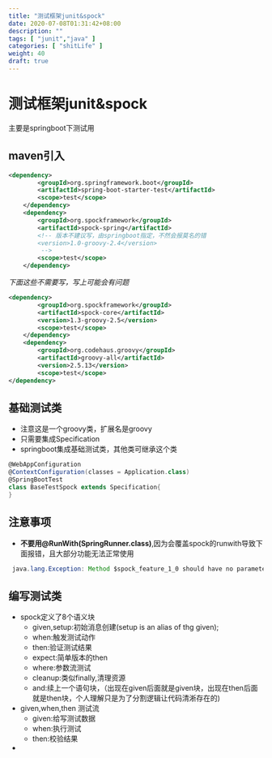 ```yaml
---
title: "测试框架junit&spock"
date: 2020-07-08T01:31:42+08:00
description: ""
tags: [ "junit","java" ]
categories: [ "shitLife" ]
weight: 40
draft: true
---
```


# 测试框架junit&spock
主要是springboot下测试用
## maven引入
``` xml
<dependency>
        <groupId>org.springframework.boot</groupId>
        <artifactId>spring-boot-starter-test</artifactId>
        <scope>test</scope>
    </dependency>
    <dependency>
        <groupId>org.spockframework</groupId>
        <artifactId>spock-spring</artifactId>
        <!-- 版本不建议写，由springboot指定，不然会报莫名的错
        <version>1.0-groovy-2.4</version>
         -->
        <scope>test</scope>
    </dependency>
```
*下面这些不需要写，写上可能会有问题*
``` xml
<dependency>
        <groupId>org.spockframework</groupId>
        <artifactId>spock-core</artifactId>
        <version>1.3-groovy-2.5</version>
        <scope>test</scope>
    </dependency>
    <dependency>
        <groupId>org.codehaus.groovy</groupId>
        <artifactId>groovy-all</artifactId>
        <version>2.5.13</version>
        <scope>test</scope>
</dependency>
```

## 基础测试类
- 注意这是一个groovy类，扩展名是groovy
- 只需要集成Specification
- springboot集成基础测试类，其他类可继承这个类
``` groovy
@WebAppConfiguration
@ContextConfiguration(classes = Application.class)
@SpringBootTest
class BaseTestSpock extends Specification{
}
```
## 注意事项
- **不要用@RunWith(SpringRunner.class)**,因为会覆盖spock的runwith导致下面报错，且大部分功能无法正常使用
``` java
 java.lang.Exception: Method $spock_feature_1_0 should have no parameters
 ```
## 编写测试类
-  spock定义了8个语义块
   -  given,setup:初始消息创建(setup is an alias of thg given);
   -  when:触发测试动作
   -  then:验证测试结果
   -  expect:简单版本的then
   -  where:参数流测试
   -  cleanup:类似finally,清理资源
   -  and:续上一个语句块，（出现在given后面就是given块，出现在then后面就是then块，个人理解只是为了分割逻辑让代码清淅存在的)
- given,when,then 测试流
  - given:给写测试数据
  - when:执行测试
  - then:校验结果
- 



